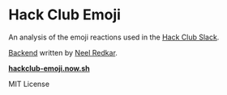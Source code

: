 # Hack Club Emoji

An analysis of the emoji reactions used in the [Hack Club Slack](https://hackclub.com/community/).

[Backend](https://repl.it/@Hacker22/emoji-ranker) written by [Neel Redkar](https://github.com/hacker719).

[**hackclub-emoji.now.sh**](https://hackclub-emoji.now.sh/)

MIT License
